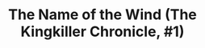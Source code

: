 ---
layout: book
title: "The Name of the Wind (The Kingkiller Chronicle, #1)"
author_first_name: "Patrick Rothfuss"
author_last_name: "Rothfuss"
cover_url: "/assets/images/book-cover-placeholder.jpg"
year: 2023
---